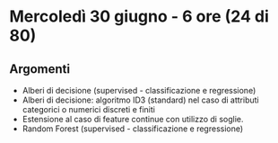 # Mercoledì 30 giugno - 6 ore (24 di 80)

## Argomenti

-	Alberi di decisione (supervised - classificazione e regressione)
  -	Alberi di decisione: algoritmo ID3 (standard) nel caso di attributi categorici o numerici discreti e finiti
  -	Estensione al caso di feature continue con utilizzo di soglie.
- Random Forest (supervised - classificazione e regressione)  